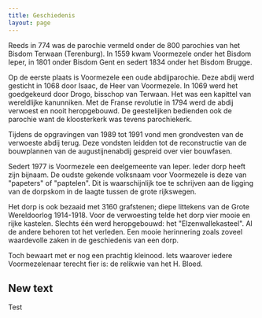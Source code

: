 ```yaml
---
title: Geschiedenis
layout: page
---
```


Reeds in 774 was de parochie vermeld onder de 800 parochies van het Bisdom Terwaan (Terenburg). 
In 1559 kwam Voormezele onder het Bisdom Ieper, in 1801 onder Bisdom Gent en sedert 1834 onder het Bisdom Brugge.

Op de eerste plaats is Voormezele een oude abdijparochie. 
Deze abdij werd gesticht in 1068 door Isaac, de Heer van Voormezele. In 1069 werd het goedgekeurd door Drogo, bisschop van Terwaan. Het was een kapittel van wereldlijke kanunniken. Met de Franse revolutie in 1794 werd de abdij verwoest en nooit heropgebouwd. De geestelijken bedienden ook de parochie want de kloosterkerk was tevens parochiekerk.

Tijdens de opgravingen van 1989 tot 1991 vond men grondvesten van de verwoeste abdij terug. Deze vondsten leidden tot de reconstructie van de bouwplannen van de augustijnenabdij gespreid over vier bouwfasen.

Sedert 1977 is Voormezele een deelgemeente van Ieper.
Ieder dorp heeft zijn bijnaam. De oudste gekende volksnaam voor Voormezele is deze van "papeters" of "paptelen". 
Dit is waarschijnlijk toe te schrijven aan de ligging van de dorpskom in de laagte tussen de grote rijkswegen.

Het dorp is ook bezaaid met 3160 grafstenen; diepe littekens van de Grote Wereldoorlog 1914-1918. Voor de verwoesting telde het dorp vier mooie en rijke kastelen. Slechts één werd heropgebouwd: het "Elzenwallekasteel". Al de andere behoren tot het verleden. Een mooie herinnering zoals zoveel waardevolle zaken in de geschiedenis van een dorp.

Toch bewaart met er nog een prachtig kleinood. Iets waarover iedere Voormezelenaar terecht fier is: de relikwie van het H. Bloed.

## New text
Test
